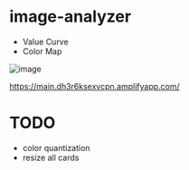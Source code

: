 # image-analyzer

- Value Curve
- Color Map

![image](https://user-images.githubusercontent.com/8611553/177363418-604aecb5-0d91-4ff5-8ad4-98c19355602e.png)

https://main.dh3r6ksexvcpn.amplifyapp.com/


# TODO
- color quantization
- resize all cards
